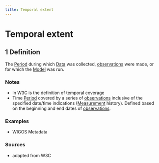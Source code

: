 ```yaml
---
title: Temporal extent
---
```


# Temporal extent

## 1 Definition

The [Period](../period) during which [Data](../data) was collected, [observations](../observation) were made, or for which the [Model](../model) was run. 

### Notes 
- In W3C is the definition of temporal coverage 
- Time [Period](../period) covered by a series of [observations](../observation) inclusive of the specified date/time indications ([Measurement](../measurement) history). Defined based on the beginning and end dates of [observations](../observation).

### Examples 
- WIGOS Metadata 

### Sources
- adapted from W3C 